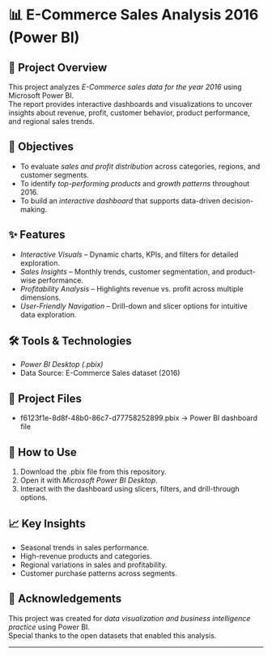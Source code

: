 # 📊 E-Commerce Sales Analysis 2016 (Power BI)

## 📌 Project Overview
This project analyzes *E-Commerce sales data for the year 2016* using Microsoft Power BI.  
The report provides interactive dashboards and visualizations to uncover insights about revenue, profit, customer behavior, product performance, and regional sales trends.

## 🎯 Objectives
- To evaluate *sales and profit distribution* across categories, regions, and customer segments.  
- To identify *top-performing products* and *growth patterns* throughout 2016.  
- To build an *interactive dashboard* that supports data-driven decision-making.  

## ✨ Features
- *Interactive Visuals* – Dynamic charts, KPIs, and filters for detailed exploration.  
- *Sales Insights* – Monthly trends, customer segmentation, and product-wise performance.  
- *Profitability Analysis* – Highlights revenue vs. profit across multiple dimensions.  
- *User-Friendly Navigation* – Drill-down and slicer options for intuitive data exploration.  

## 🛠 Tools & Technologies
- *Power BI Desktop (.pbix)*  
- Data Source: E-Commerce Sales dataset (2016)  

## 📂 Project Files
- f6123f1e-8d8f-48b0-86c7-d77758252899.pbix → Power BI dashboard file  

## 🚀 How to Use
1. Download the .pbix file from this repository.  
2. Open it with *Microsoft Power BI Desktop*.  
3. Interact with the dashboard using slicers, filters, and drill-through options.  

## 📈 Key Insights
- Seasonal trends in sales performance.  
- High-revenue products and categories.  
- Regional variations in sales and profitability.  
- Customer purchase patterns across segments.  

## 🙌 Acknowledgements
This project was created for *data visualization and business intelligence practice* using Power BI.  
Special thanks to the open datasets that enabled this analysis.  

---
